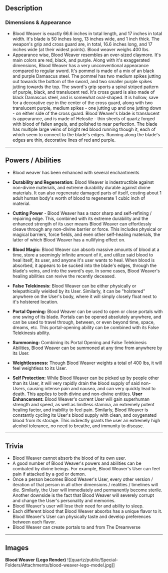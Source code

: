 ## Description

### Dimensions & Appearance
- Blood Weaver is exactly 66.6 inches in total length, and 17 inches in total width. It's blade is 50 inches long, 13 inches wide, and 1 inch thick. The weapon's grip and cross guard are, in total, 16.6 inches long, and 17 inches wide (at their widest points). Blood weaver weighs 400 lbs.
- Appearance wise, Blood Weaver resembles an over-sized claymore. It's main colors are red, black, and purple. Along with it's exaggerated dimensions, Blood Weaver has a very unconventional appearance compared to regular sword. It's pommel is made of a mix of an black and purple Damascus steel. The pommel has two medium spikes jutting out towards the bottom of the sword, and two smaller purple spikes jutting towards the top. The sword's grip sports a spiral striped pattern of purple, black, and translucent red. It's cross guard is also made of black Damascus steel, and is somewhat oval-shaped. It is hollow, save for a decorative eye in the center of the cross guard, along with two translucent purple, medium spikes - one jutting up and one jutting down - on either side of the cross guard. Blood Weaver's blade is translucent is appearance, and is made of Helosite - thin sheets of quartz forged with blood of fallen angels, and polished to near perfection. The blade has multiple large veins of bright red blood running though it, each of which seem to connect to the blade's edges. Running along the blade's edges are thin, decorative lines of red and purple.

* * *

## Powers / Abilities
- Blood weaver has been enhanced with several enchantments

- **Durability and Regeneration:** Blood Weaver is indestructible against non-divine materials, and extreme durability durable against divine materials. It can also regenerate damaged parts of itself, costing about 1 adult human body's worth of blood to regenerate 1 cubic inch of material.
- **Cutting Power** - Blood Weaver has a razor sharp and self-refining / repairing edge. This, combined with its extreme durability and the enhanced strength of its user means Blood Weaver can effortlessly cleave through any non-divine barrier or force. This includes physical or magical barriers, force fields, and even other self-healing materials, the latter of which Blood Weaver has a nullifying effect on.
- **Blood Magic:** Blood Weaver can absorb massive amounts of blood at a time, store a seemingly infinite amount of it, and utilize said blood to heal itself, its user, and anyone it's user wants to heal. When blood is absorbed, it appears to be sucked into the blade's edges, through the blade's veins, and into the sword's eye. In some cases, Blood Weaver's healing abilities can revive the recently deceased. 
- **False Telekinesis:** Blood Weaver can be either physically or telepathically wielded by its User. Similarly, it can be "holstered" anywhere on the User's body, where it will simply closely float next to it's holstered location.
- **Portal Opening:** Blood Weaver can be used to open or close portals with one swing of its blade. Portals can be opened absolutely anywhere, and can be used to travel through, between, or even beyond time, space, dreams, etc. This portal-opening ability can be combined with its False Telekinesis ability.
- **Summoning:** Combining its Portal Opening and False Telekinesis Abilities, Blood Weaver can be summoned at any time from anywhere by its User.
- **Weightlessness:** Though Blood Weaver weights a total of 400 lbs, it will feel weightless to its User.
- **Self Protection:** While Blood Weaver can be picked up by people other than its User, it will very rapidly drain the blood supply of said non-Users, causing intense pain and nausea, and can very quickly lead to death. This applies to both divine and non-divine entities.
    **User Enhancement:** Blood Weaver's current User will gain superhuman strength and speed, as well as limitless stamina, an extremely potent healing factor, and inability to feel pain. Similarly, Blood Weaver is constantly cycling its User's blood supply with clean, and oxygenated blood from its storage. This indirectly grants the user an extremely high alcohol tolerance, no need to breathe, and immunity to disease.

* * *

## Trivia

- Blood Weaver cannot absorb the blood of its own user.
- A good number of Blood Weaver's powers and abilities can be combated by divine beings. For example, Blood Weaver's User can feel pain if attacked by a god or demon.
- Once a person becomes Blood Weaver's User, every other version / iteration of that person in all other dimensions / realities / timelines will die. Similarly, the User will immediately and permanently become sterile. Another downside is the fact that Blood Weaver will severely corrupt and change the User's personality and memories.
- Blood Weaver's user will lose their need for and ability to sleep.
- Each different blood that Blood Weaver absorbs has a unique flavor to it. Blood Weaver's User can physically taste and develop preferences between each flavor.
- Blood Weaver can create portals to and from The Dreamverse
***
## Images

**Blood Weaver (Lego Render)**
![[quartz/public/Special-Folders/Attachments/blood-weaver-lego-model.jpg]]